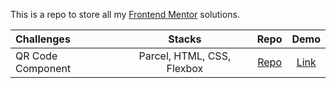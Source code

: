 This is a repo to store all my [Frontend Mentor](https://www.frontendmentor.io/) solutions.

Challenges                    | Stacks          | Repo | Demo
:---                          |      :---:      | :---:  | :---:
| QR Code Component  |  Parcel, HTML, CSS, Flexbox  | [Repo](https://github.com/anespoul34/fm-qr-code-component) |[Link](https://fm-qr-code-component-virid.vercel.app/)
